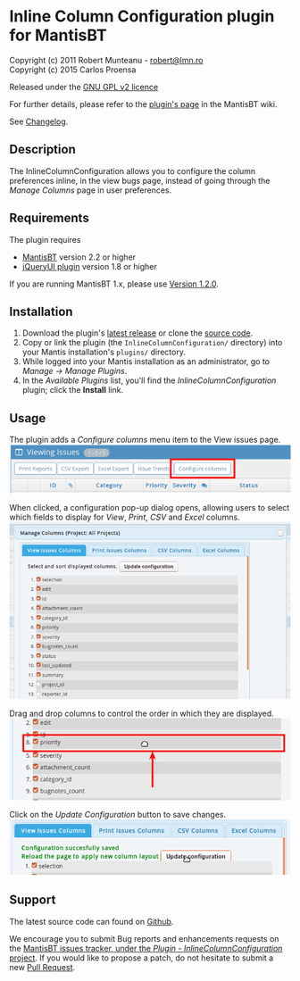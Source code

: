 # Inline Column Configuration plugin for MantisBT

Copyright (c) 2011  Robert Munteanu - robert@lmn.ro  
Copyright (c) 2015  Carlos Proensa

Released under the [GNU GPL v2 licence](http://opensource.org/licenses/GPL-2.0)

For further details, please refer to the [plugin's page](https://www.mantisbt.org/wiki/doku.php/mantisbt:inlinecolumnconfiguration)
in the MantisBT wiki.

See [Changelog](https://github.com/mantisbt-plugins/InlineColumnConfiguration/blob/master/CHANGELOG.md).


## Description

The InlineColumnConfiguration allows you to configure the column preferences 
inline, in the view bugs page, instead of going through the _Manage Columns_
page in user preferences.


## Requirements

The plugin requires 

  * [MantisBT](http://mantisbt.org/) version 2.2 or higher
  * [jQueryUI plugin](https://github.com/mantisbt-plugins/jQuery-UI) 
    version 1.8 or higher

If you are running MantisBT 1.x, please use 
[Version 1.2.0](https://github.com/mantisbt-plugins/InlineColumnConfiguration/tree/v1.2.0).


## Installation

1. Download the plugin's [latest release](https://github.com/mantisbt-plugins/InlineColumnConfiguration/releases/latest) 
   or clone the [source code](https://github.com/mantisbt-plugins/InlineColumnConfiguration).
2. Copy or link the plugin (the `InlineColumnConfiguration/` directory) into your Mantis
   installation's `plugins/` directory.
3. While logged into your Mantis installation as an administrator, go to
   *Manage -> Manage Plugins*.
4. In the *Available Plugins* list, you'll find the *InlineColumnConfiguration* 
   plugin; click the **Install** link.


## Usage

The plugin adds a *Configure columns* menu item to the View issues page.
![Configure Column button](doc/usage_1_config_columns_button.png)

When clicked, a configuration pop-up dialog opens, allowing users to select
which fields to display for _View_, _Print_, _CSV_ and _Excel_ columns. 
![Manage Columns dialog](doc/usage_2_manage_columns_dialog.png)

Drag and drop columns to control the order in which they are displayed.
![Drag and drop](doc/usage_3_reorder_columns_dragdrop.png)

Click on the _Update Configuration_ button to save changes.
![Update Configuration](doc/usage_4_update_configuration.png)


## Support

The latest source code can found on
[Github](https://github.com/mantisbt-plugins/InlineColumnConfiguration).

We encourage you to submit Bug reports and enhancements requests on the
[MantisBT issues tracker, under the *Plugin - InlineColumnConfiguration* project](https://www.mantisbt.org/bugs/view_all_bug_page.php?project_id=14).
If you would like to propose a patch, do not hesitate to submit a new
[Pull Request](https://github.com/mantisbt-plugins/InlineColumnConfiguration/compare/).
